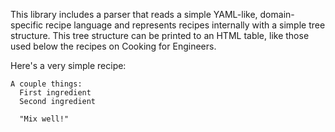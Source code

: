 This library includes a parser that reads a simple YAML-like, domain-specific
recipe language and represents recipes internally with a simple tree structure.
This tree structure can be printed to an HTML table, like those used below the
recipes on Cooking for Engineers.

Here's a very simple recipe:

    A couple things:
      First ingredient
      Second ingredient

      "Mix well!"


